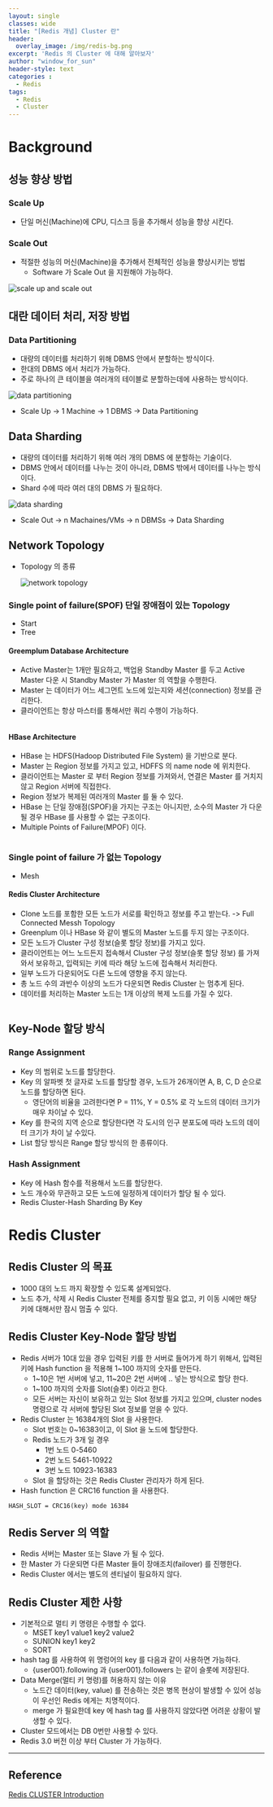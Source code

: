 ```yaml
--- 
layout: single
classes: wide
title: "[Redis 개념] Cluster 란"
header:
  overlay_image: /img/redis-bg.png
excerpt: 'Redis 의 Cluster 에 대해 알아보자'
author: "window_for_sun"
header-style: text
categories :
  - Redis
tags:
  - Redis
  - Cluster
---  
```

# Background
## 성능 향상 방법
### Scale Up
- 단일 머신(Machine)에 CPU, 디스크 등을 추가해서 성능을 향상 시킨다.

### Scale Out
- 적절한 성능의 머신(Machine)을 추가해서 전체적인 성능을 향상시키는 방법
	- Software 가 Scale Out 을 지원해야 가능하다.
	
![scale up and scale out]({{site.baseurl}}/img/server/improveperformance-scaleupscaleout.jpg)


## 대란 데이터 처리, 저장 방법
### Data Partitioning
- 대량의 데이터를 처리하기 위해 DBMS 안에서 분할하는 방식이다.
- 한대의 DBMS 에서 처리가 가능하다.
- 주로 하나의 큰 테이블을 여러개의 테이블로 분할하는데에 사용하는 방식이다.

![data partitioning]({{site.baseurl}}/img/redis/concept-cluster-datapartitioning.jpg)

- Scale Up -> 1 Machine -> 1 DBMS -> Data Partitioning

## Data Sharding
- 대량의 데이터를 처리하기 위해 여러 개의 DBMS 에 분할하는 기술이다.
- DBMS 안에서 데이터를 나누는 것이 아니라, DBMS 밖에서 데이터를 나누는 방식이다.
- Shard 수에 따라 여러 대의 DBMS 가 필요하다.

![data sharding]({{site.baseurl}}/img/redis/concept-cluster-datasharding.jpg)

- Scale Out -> n Machaines/VMs -> n DBMSs -> Data Sharding

## Network Topology
- Topology 의 종류
	
	![network topology]({{site.baseurl}}/img/redis/concept-cluster-topology.png)

### Single point of failure(SPOF) 단일 장애점이 있는 Topology
- Start
- Tree

#### Greemplum Database Architecture
- Active Master는 1개만 필요하고, 백업용 Standby Master 를 두고 Active Master 다운 시 Standby Master 가 Master 의 역할을 수행한다.
- Master 는 데이터가 어느 세그먼트 노드에 있는지와 세션(connection) 정보를 관리한다.
- 클라이언트는 항상 마스터를 통해서만 쿼리 수행이 가능하다.

![]()

#### HBase Architecture
- HBase 는 HDFS(Hadoop Distributed File System) 을 기반으로 분다.
- Master 는 Region 정보를 가지고 있고, HDFFS 의 name node 에 위치한다.
- 클라이언트는 Master 로 부터 Region 정보를 가져와서, 연결은 Master 를 거치지 않고 Region 서버에 직접한다.
- Region 정보가 복제된 여러개의 Master 를 둘 수 있다.
- HBase 는 단일 장애점(SPOF)을 가지는 구조는 아니지만, 소수의 Master 가 다운될 경우 HBase 를 사용할 수 없는 구조이다.
- Multiple Points of Failure(MPOF) 이다.

![]()

### Single point of failure 가 없는 Topology
- Mesh

#### Redis Cluster Architecture
- Clone 노드를 포함한 모든 노드가 서로를 확인하고 정보를 주고 받는다. -> Full Connected Messh Topology
- Greenplum 이나 HBase 와 같이 별도의 Master 노드를 두지 않는 구조이다.
- 모든 노드가 Cluster 구성 정보(슬롯 할당 정보)를 가지고 있다.
- 클라이언트는 어느 노드든지 접속해서 Cluster 구성 정보(슬롯 할당 정보) 를 가져와서 보유하고, 입력되는 키에 따라 해당 노드에 접속해서 처리한다.
- 일부 노드가 다운되어도 다른 노드에 영향을 주지 않는다.
- 총 노드 수의 과반수 이상의 노드가 다운되면 Redis Cluster 는 멈추게 된다.
- 데이터를 처리하는 Master 노드는 1개 이상의 복제 노드를 가질 수 있다.

![]()

## Key-Node 할당 방식
### Range Assignment
- Key 의 범위로 노드를 할당한다.
- Key 의 알파벳 첫 글자로 노드를 할당할 경우, 노드가 26개이면 A, B, C, D 순으로 노드를 할당하면 된다.
	- 영단어의 비율을 고려한다면 P = 11%, Y = 0.5% 로 각 노드의 데이터 크기가 매우 차이날 수 있다.
- Key 를 한국의 지역 순으로 할당한다면 각 도시의 인구 분포도에 따라 노드의 데이터 크기가 차이 날 수있다.
- List 할당 방식은 Range 할당 방식의 한 종류이다.

### Hash Assignment
- Key 에 Hash 함수를 적용해서 노드를 할당한다.
- 노드 개수와 무관하고 모든 노드에 일정하게 데이터가 할당 될 수 있다.
- Redis Cluster-Hash Sharding By Key



# Redis Cluster
## Redis Cluster 의 목표
- 1000 대의 노드 까지 확장할 수 있도록 설계되었다.
- 노드 추가, 삭제 시 Redis Cluster 전체를 중지할 필요 없고, 키 이동 시에만 해당 키에 대해서만 잠시 멈출 수 있다.

## Redis Cluster Key-Node 할당 방법
- Redis 서버가 10대 있을 경우 입력된 키를 한 서버로 들어가게 하기 위해서, 입력된 키에 Hash function 을 적용해 1~100 까지의 숫자를 만든다.
	- 1~10은 1번 서버에 넣고, 11~20은 2번 서버에 .. 넣는 방식으로 할당 한다.
	- 1~100 까지의 숫자를 Slot(슬롯) 이라고 한다.
	- 모든 서버는 자신이 보유하고 있는 Slot 정보를 가지고 있으며, cluster nodes 명령으로 각 서버에 할당된 Slot 정보를 얻을 수 있다.
- Redis Cluster 는 16384개의 Slot 을 사용한다.
	- Slot 번호는 0~16383이고, 이 Slot 을 노드에 할당한다.
	- Redis 노드가 3개 일 경우
		- 1번 노드 0-5460
		- 2번 노드 5461-10922
		- 3번 노드 10923-16383
	- Slot 을 할당하는 것은 Redis Cluster 관리자가 하게 된다.
- Hash function 은 CRC16 function 을 사용한다.

```
HASH_SLOT = CRC16(key) mode 16384
```  

## Redis Server 의 역할
- Redis 서버는 Master 또는 Slave 가 될 수 있다.
- 한 Master 가 다운되면 다른 Master 들이 장애조치(failover) 를 진행한다.
- Redis Cluster 에서는 별도의 센티널이 필요하지 않다.

## Redis Cluster 제한 사항
- 기본적으로 멀티 키 명령은 수행할 수 없다.
	- MSET key1 value1 key2 value2
	- SUNION key1 key2
	- SORT
- hash tag 를 사용하여 위 명렁어의 key 를 다음과 같이 사용하면 가능하다.
    - {user001}.following 과 {user001}.followers 는 같이 슬롯에 저장된다.
- Data Merge(멀티 키 명령)를 허용하지 않는 이유
	- 노드간 데이터(key, value) 를 전송하는 것은 병목 현상이 발생할 수 있어 성능이 우선인 Redis 에게는 치명적이다.
	- merge 가 필요한데 key 에 hash tag 를 사용하지 않았다면 어려운 상황이 발생할 수 있다.
- Cluster 모드에서는 DB 0번만 사용할 수 있다.
- Redis 3.0 버전 이상 부터 Cluster 가 가능하다.

---
## Reference
[Redis CLUSTER Introduction](http://redisgate.kr/redis/cluster/cluster_introduction.php)  
